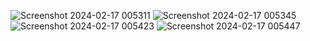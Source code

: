 ![Screenshot 2024-02-17 005311](https://github.com/bibhas12345/Restaurant-UI-app-react-native/assets/94750680/e19b0cd5-eda2-4ddb-bd65-16788c410d7c)
![Screenshot 2024-02-17 005345](https://github.com/bibhas12345/Restaurant-UI-app-react-native/assets/94750680/d2aa119d-d5f8-4ae3-bc37-cf62a0ca22cc)
![Screenshot 2024-02-17 005423](https://github.com/bibhas12345/Restaurant-UI-app-react-native/assets/94750680/277bcfcf-a2aa-48df-b5c5-4a1a37979a54)
![Screenshot 2024-02-17 005447](https://github.com/bibhas12345/Restaurant-UI-app-react-native/assets/94750680/51422b89-be8c-4bf1-b2cd-0fdab909fa94)


